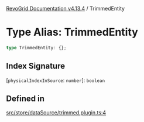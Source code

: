 [RevoGrid Documentation v4.13.4](README.md) / TrimmedEntity

# Type Alias: TrimmedEntity

```ts
type TrimmedEntity: {};
```

## Index Signature

 \[`physicalIndexInSource`: `number`\]: `boolean`

## Defined in

[src/store/dataSource/trimmed.plugin.ts:4](https://github.com/revolist/revogrid/blob/325e86c31155d90566dec588c08b121b0ae7657a/src/store/dataSource/trimmed.plugin.ts#L4)
